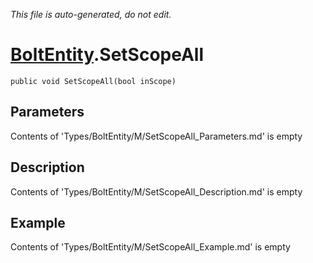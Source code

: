 *This file is auto-generated, do not edit.*

# [BoltEntity](Types/BoltEntity.md).SetScopeAll
`public void SetScopeAll(bool inScope)`
## Parameters
Contents of 'Types/BoltEntity/M/SetScopeAll_Parameters.md' is empty
## Description
Contents of 'Types/BoltEntity/M/SetScopeAll_Description.md' is empty
## Example
Contents of 'Types/BoltEntity/M/SetScopeAll_Example.md' is empty
